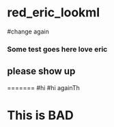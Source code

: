 # red_eric_lookml
#change again

### Some test goes here love eric
## please show up

=======
#hi
#hi againTh
# This is BAD
